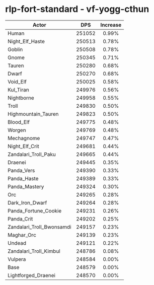 # rlp-fort-standard - vf-yogg-cthun
| Actor | DPS | Increase |
|---|:---:|:---:|
|Human|251052|0.99%|
|Night_Elf_Haste|250513|0.78%|
|Goblin|250508|0.78%|
|Gnome|250345|0.71%|
|Tauren|250280|0.68%|
|Dwarf|250270|0.68%|
|Void_Elf|250025|0.58%|
|Kul_Tiran|249976|0.56%|
|Nightborne|249958|0.55%|
|Troll|249830|0.50%|
|Highmountain_Tauren|249823|0.50%|
|Blood_Elf|249775|0.48%|
|Worgen|249769|0.48%|
|Mechagnome|249747|0.47%|
|Night_Elf_Crit|249681|0.44%|
|Zandalari_Troll_Paku|249665|0.44%|
|Draenei|249445|0.35%|
|Panda_Vers|249390|0.33%|
|Panda_Haste|249389|0.33%|
|Panda_Mastery|249324|0.30%|
|Orc|249265|0.28%|
|Dark_Iron_Dwarf|249264|0.28%|
|Panda_Fortune_Cookie|249231|0.26%|
|Panda_Crit|249202|0.25%|
|Zandalari_Troll_Bwonsamdi|249157|0.23%|
|Maghar_Orc|249139|0.23%|
|Undead|249121|0.22%|
|Zandalari_Troll_Kimbul|248786|0.08%|
|Vulpera|248584|0.00%|
|Base|248579|0.00%|
|Lightforged_Draenei|248570|0.00%|
